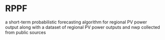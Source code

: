 # RPPF
a short-term probabilistic forecasting algorithm for regional PV power output along with a dataset of regional PV power outputs and nwp collected from public sources
